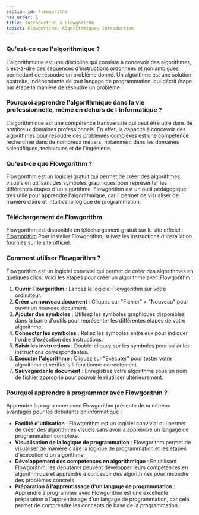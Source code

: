 ```yaml
---
section_id: Flowgorithm
nav_order: 1
title: Introduction à Flowgorithm
topics: Flowgorithm; Algorithmique; Introduction
---
```


### Qu'est-ce que l'algorithmique ?

L'algorithmique est une discipline qui consiste à concevoir des algorithmes, c'est-à-dire des séquences d'instructions ordonnées et non ambiguës permettant de résoudre un problème donné. Un algorithme est une solution abstraite, indépendante de tout langage de programmation, qui décrit étape par étape la manière de résoudre un problème.

### Pourquoi apprendre l'algorithmique dans la vie professionnelle, même en dehors de l'informatique ?

L'algorithmique est une compétence transversale qui peut être utile dans de nombreux domaines professionnels. En effet, la capacité à concevoir des algorithmes pour résoudre des problèmes complexes est une compétence recherchée dans de nombreux métiers, notamment dans les domaines scientifiques, techniques et de l'ingénierie.

### Qu'est-ce que Flowgorithm ?

Flowgorithm est un logiciel gratuit qui permet de créer des algorithmes visuels en utilisant des symboles graphiques pour représenter les différentes étapes d'un algorithme. Flowgorithm est un outil pédagogique très utile pour apprendre l'algorithmique, car il permet de visualiser de manière claire et intuitive la logique de programmation.

### Téléchargement de Flowgorithm

Flowgorithm est disponible en téléchargement gratuit sur le site officiel : [Flowgorithm](http://www.flowgorithm.org/)
Pour installer Flowgorithm, suivez les instructions d'installation fournies sur le site officiel.

### Comment utiliser Flowgorithm ?

Flowgorithm est un logiciel convivial qui permet de créer des algorithmes en quelques clics. Voici les étapes pour créer un algorithme avec Flowgorithm :

1. **Ouvrir Flowgorithm** : Lancez le logiciel Flowgorithm sur votre ordinateur.
2. **Créer un nouveau document** : Cliquez sur "Fichier" > "Nouveau" pour ouvrir un nouveau document.
3. **Ajouter des symboles** : Utilisez les symboles graphiques disponibles dans la barre d'outils pour représenter les différentes étapes de votre algorithme.
4. **Connecter les symboles** : Reliez les symboles entre eux pour indiquer l'ordre d'exécution des instructions.
5. **Saisir les instructions** : Double-cliquez sur les symboles pour saisir les instructions correspondantes.
6. **Exécuter l'algorithme** : Cliquez sur "Exécuter" pour tester votre algorithme et vérifier s'il fonctionne correctement.
7. **Sauvegarder le document** : Enregistrez votre algorithme sous un nom de fichier approprié pour pouvoir le réutiliser ultérieurement.

### Pourquoi apprendre à programmer avec Flowgorithm ?

Apprendre à programmer avec Flowgorithm présente de nombreux avantages pour les débutants en informatique :

- **Facilité d'utilisation** : Flowgorithm est un logiciel convivial qui permet de créer des algorithmes visuels sans avoir à apprendre un langage de programmation complexe.
- **Visualisation de la logique de programmation** : Flowgorithm permet de visualiser de manière claire la logique de programmation et les étapes d'exécution d'un algorithme.
- **Développement des compétences en algorithmique** : En utilisant Flowgorithm, les débutants peuvent développer leurs compétences en algorithmique et apprendre à concevoir des algorithmes pour résoudre des problèmes concrets.
- **Préparation à l'apprentissage d'un langage de programmation** : Apprendre à programmer avec Flowgorithm est une excellente préparation à l'apprentissage d'un langage de programmation, car cela permet de comprendre les concepts de base de la programmation.